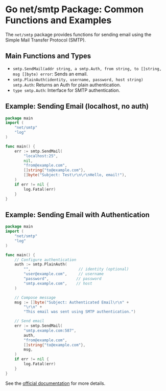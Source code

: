 # Go net/smtp Package: Common Functions and Examples

The `net/smtp` package provides functions for sending email using the Simple Mail Transfer Protocol (SMTP).

## Main Functions and Types
- `smtp.SendMail(addr string, a smtp.Auth, from string, to []string, msg []byte) error`: Sends an email.
- `smtp.PlainAuth(identity, username, password, host string) smtp.Auth`: Returns an Auth for plain authentication.
- `type smtp.Auth`: Interface for SMTP authentication.

## Example: Sending Email (localhost, no auth)
```go
package main
import (
    "net/smtp"
    "log"
)

func main() {
    err := smtp.SendMail(
        "localhost:25",
        nil,
        "from@example.com",
        []string{"to@example.com"},
        []byte("Subject: Test\r\n\r\nHello, email!"),
    )
    if err != nil {
        log.Fatal(err)
    }
}
```

## Example: Sending Email with Authentication
```go
package main
import (
    "net/smtp"
    "log"
)

func main() {
    // Configure authentication
    auth := smtp.PlainAuth(
        "",                     // identity (optional)
        "user@example.com",     // username
        "password",            // password
        "smtp.example.com",    // host
    )

    // Compose message
    msg := []byte("Subject: Authenticated Email\r\n" +
        "\r\n" +
        "This email was sent using SMTP authentication.")

    // Send email
    err := smtp.SendMail(
        "smtp.example.com:587",
        auth,
        "from@example.com",
        []string{"to@example.com"},
        msg,
    )
    if err != nil {
        log.Fatal(err)
    }
}
```

See the [official documentation](https://pkg.go.dev/net/smtp) for more details.
